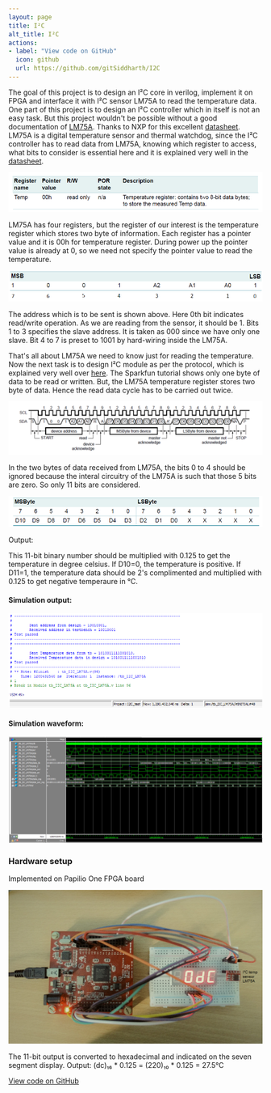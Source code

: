 ```yaml
---
layout: page
title: I²C
alt_title: I²C
actions:
- label: "View code on GitHub"
  icon: github
  url: https://github.com/gitSiddharth/I2C
---
```



The goal of this project is to design an I²C core in verilog, implement it on FPGA and interface it with I²C sensor LM75A to read the temperature data.
One part of this project is to design an I²C controller which in itself is not an easy task. But this project wouldn't be possible without a good documentation of [LM75A](https://www.nxp.com/docs/en/data-sheet/LM75A.pdf). Thanks to NXP for this excellent [datasheet](https://www.nxp.com/docs/en/data-sheet/LM75A.pdf).
LM75A is a digital temperature sensor and thermal watchdog, since the I²C controller has to read data from LM75A, knowing which register to access, what bits to consider is essential here and it is explained very well in the [datasheet](https://www.nxp.com/docs/en/data-sheet/LM75A.pdf).

![Temperature register](/assets/images/Temp_register.png)

LM75A has four registers, but the register of our interest is the temperature register which stores two byte of information. Each register has a pointer value and it is 00h for temperature register. During power up the pointer value is already at 0, so we need not specify the pointer value to read the temperature.

![slave address](/assets/images/address.png)

The address which is to be sent is shown above. Here 0th bit indicates read/write operation. As we are reading from the sensor, it should be 1. Bits 1 to 3 specifies the slave address. It is taken as 000 since we have only one slave. Bit 4 to 7 is preset to 1001 by hard-wiring inside the LM75A.

That's all about LM75A we need to know just for reading the temperature. Now the next task is to design I²C module as per the protocol, which is explained very well over [here](https://learn.sparkfun.com/tutorials/i2c). The Sparkfun tutorial shows only one byte of data to be read or written. But, the LM75A temperature register stores two byte of data. Hence the read data cycle has to be carried out twice.

![address_data_cycle](/assets/images/address_data_cycle.png)

In the two bytes of data received from LM75A, the bits 0 to 4 should be ignored because the interal circuitry of the LM75A is such that those 5 bits are zero. So only 11 bits are considered. 

![Temperature data](/assets/images/Temp_data.png)

Output: 

This 11-bit binary number should be multiplied with 0.125 to get the temperature in degree celsius. If D10=0, the temperature is positive. If D11=1, the temperature data should be 2's complimented and multiplied with 0.125 to get negative temperaure in °C.

#### Simulation output:

![Transcript](/assets/images/I2C_transcript.png)

#### Simulation waveform:

![Waveform](/assets/images/I2C_waveform.png)

### Hardware setup

Implemented on Papilio One FPGA board

![IIC_LM75A_7SEG](/assets/images/IIC_LM75A_7SEG.png)

The 11-bit output is converted to hexadecimal and indicated on the seven segment display.
Output: (dc)₁₆ * 0.125 = (220)₁₀ * 0.125 = 27.5°C

[View code on GitHub](https://github.com/gitSiddharth/I2C)
